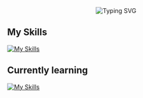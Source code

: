 <!-- Header -->
<!-- Header -->
<div align="center">
  <img src="https://readme-typing-svg.herokuapp.com?font=Fira+Code&size=25&duration=4000&pause=2000&color=29f175&center=true&vCenter=true&width=550&lines=Welcome+to+My+GitHub!😃;QA,+Front-end,+Back-end,+and+more!" alt="Typing SVG" />
</div>

## My Skills
[![My Skills](https://skillicons.dev/icons?i=js,ts,html,css,react,vite,py,fastapi,nodejs,express,postgres,mysql,arduino,git,notion&perline=5)](https://skillicons.dev)

## Currently learning
[![My Skills](https://skillicons.dev/icons?i=vite,fastapi,nodejs,postgres&perline=4)](https://skillicons.dev)

<!--
**bgj0127/bgj0127** is a ✨ _special_ ✨ repository because its `README.md` (this file) appears on your GitHub profile.

Here are some ideas to get you started:

- 🔭 I’m currently working on ...
- 🌱 I’m currently learning ...
- 👯 I’m looking to collaborate on ...
- 🤔 I’m looking for help with ...
- 💬 Ask me about ...
- 📫 How to reach me: ...
- 😄 Pronouns: ...
- ⚡ Fun fact: ...
-->


